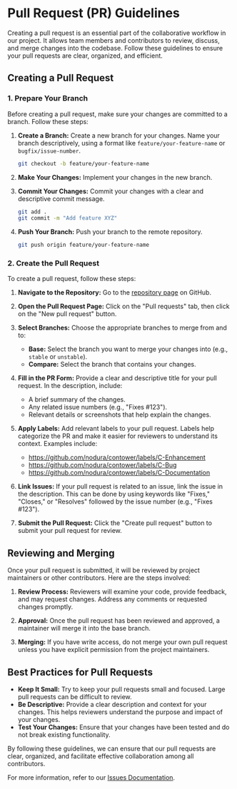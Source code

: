 # Pull Request (PR) Guidelines

Creating a pull request is an essential part of the collaborative workflow in our project. It allows team members and contributors to review, discuss, and merge changes into the codebase. Follow these guidelines to ensure your pull requests are clear, organized, and efficient.

## Creating a Pull Request

### 1. Prepare Your Branch

Before creating a pull request, make sure your changes are committed to a branch. Follow these steps:

1. **Create a Branch:** Create a new branch for your changes. Name your branch descriptively, using a format like `feature/your-feature-name` or `bugfix/issue-number`.

    ```bash
    git checkout -b feature/your-feature-name
    ```

2. **Make Your Changes:** Implement your changes in the new branch.

3. **Commit Your Changes:** Commit your changes with a clear and descriptive commit message.

    ```bash
    git add .
    git commit -m "Add feature XYZ"
    ```

4. **Push Your Branch:** Push your branch to the remote repository.

    ```bash
    git push origin feature/your-feature-name
    ```

### 2. Create the Pull Request

To create a pull request, follow these steps:

1. **Navigate to the Repository:** Go to the [repository page](https://github.com/nodura/contower) on GitHub.

2. **Open the Pull Request Page:** Click on the "Pull requests" tab, then click on the "New pull request" button.

3. **Select Branches:** Choose the appropriate branches to merge from and to:

    - **Base:** Select the branch you want to merge your changes into (e.g., `stable` or `unstable`).
    - **Compare:** Select the branch that contains your changes.

4. **Fill in the PR Form:** Provide a clear and descriptive title for your pull request. In the description, include:

    - A brief summary of the changes.
    - Any related issue numbers (e.g., "Fixes #123").
    - Relevant details or screenshots that help explain the changes.

5. **Apply Labels:** Add relevant labels to your pull request. Labels help categorize the PR and make it easier for reviewers to understand its context. Examples include:

    - https://github.com/nodura/contower/labels/C-Enhancement
    - https://github.com/nodura/contower/labels/C-Bug
    - https://github.com/nodura/contower/labels/C-Documentation

6. **Link Issues:** If your pull request is related to an issue, link the issue in the description. This can be done by using keywords like "Fixes," "Closes," or "Resolves" followed by the issue number (e.g., "Fixes #123").

7. **Submit the Pull Request:** Click the "Create pull request" button to submit your pull request for review.

## Reviewing and Merging

Once your pull request is submitted, it will be reviewed by project maintainers or other contributors. Here are the steps involved:

1. **Review Process:** Reviewers will examine your code, provide feedback, and may request changes. Address any comments or requested changes promptly.

2. **Approval:** Once the pull request has been reviewed and approved, a maintainer will merge it into the base branch.

3. **Merging:** If you have write access, do not merge your own pull request unless you have explicit permission from the project maintainers.

## Best Practices for Pull Requests

-   **Keep It Small:** Try to keep your pull requests small and focused. Large pull requests can be difficult to review.
-   **Be Descriptive:** Provide a clear description and context for your changes. This helps reviewers understand the purpose and impact of your changes.
-   **Test Your Changes:** Ensure that your changes have been tested and do not break existing functionality.

By following these guidelines, we can ensure that our pull requests are clear, organized, and facilitate effective collaboration among all contributors.

For more information, refer to our [Issues Documentation](./issues).
